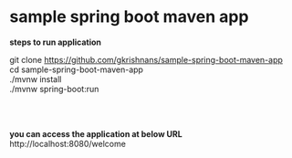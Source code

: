 # sample spring boot maven app

**steps to run application**
</br>

git clone https://github.com/gkrishnans/sample-spring-boot-maven-app </br>
cd sample-spring-boot-maven-app</br>
./mvnw install</br>
./mvnw spring-boot:run</br>

</br></br>

**you can access the application at below URL**
</br>
http://localhost:8080/welcome

